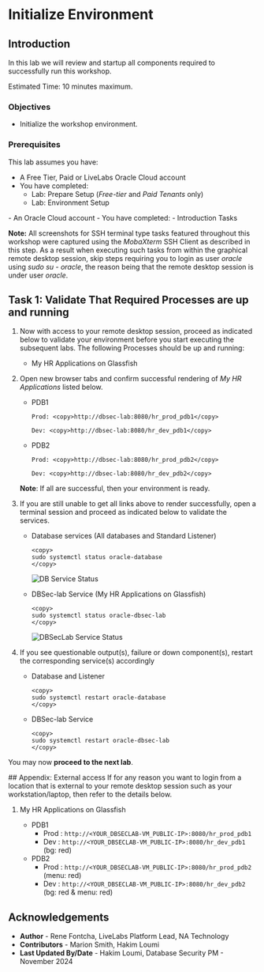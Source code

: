 # Initialize Environment

## Introduction

In this lab we will review and startup all components required to successfully run this workshop.

Estimated Time: 10 minutes maximum.

### Objectives
- Initialize the workshop environment.

### Prerequisites
This lab assumes you have:
<if type="brown">
- A Free Tier, Paid or LiveLabs Oracle Cloud account
- You have completed:
    - Lab: Prepare Setup (*Free-tier* and *Paid Tenants* only)
    - Lab: Environment Setup
</if>
<if type="green">
- An Oracle Cloud account
- You have completed:
    - Introduction Tasks
</if>

**Note:** All screenshots for SSH terminal type tasks featured throughout this workshop were captured using the *MobaXterm* SSH Client as described in this step. As a result when executing such tasks from within the graphical remote desktop session, skip steps requiring you to login as user *oracle* using *sudo su - oracle*, the reason being that the remote desktop session is under user *oracle*.

## Task 1: Validate That Required Processes are up and running

1. Now with access to your remote desktop session, proceed as indicated below to validate your environment before you start executing the subsequent labs. The following Processes should be up and running:

    - My HR Applications on Glassfish

2. Open new browser tabs and confirm successful rendering of *My HR Applications* listed below.

    - PDB1

        ```
        Prod: <copy>http://dbsec-lab:8080/hr_prod_pdb1</copy>
        ```

        ```
        Dev: <copy>http://dbsec-lab:8080/hr_dev_pdb1</copy>
        ```

    - PDB2

        ```
        Prod: <copy>http://dbsec-lab:8080/hr_prod_pdb2</copy>
        ```

        ```
        Dev: <copy>http://dbsec-lab:8080/hr_dev_pdb2</copy>
        ```

    **Note**: If all are successful, then your environment is ready.  

3. If you are still unable to get all links above to render successfully, open a terminal session and proceed as indicated below to validate the services.

    - Database services (All databases and Standard Listener)

        ```
        <copy>
        sudo systemctl status oracle-database
        </copy>
        ```

        ![DB Service Status](images/db-service-status.png "DB Service Status")

    - DBSec-lab Service (My HR Applications on Glassfish)

        ```
        <copy>
        sudo systemctl status oracle-dbsec-lab
        </copy>
        ```

        ![DBSecLab Service Status](images/dbsec-lab-service-status.png "DBSecLab Service Status")

4. If you see questionable output(s), failure or down component(s), restart the corresponding service(s) accordingly

    - Database and Listener

        ```
        <copy>
        sudo systemctl restart oracle-database
        </copy>
        ```

    - DBSec-lab Service

        ```
        <copy>
        sudo systemctl restart oracle-dbsec-lab
        </copy>
        ```

You may now **proceed to the next lab**.

<if type="brown">
## Appendix: External access
If for any reason you want to login from a location that is external to your remote desktop session such as your workstation/laptop, then refer to the details below.

1. My HR Applications on Glassfish

    - PDB1
      - Prod        : `http://<YOUR_DBSECLAB-VM_PUBLIC-IP>:8080/hr_prod_pdb1`
      - Dev         : `http://<YOUR_DBSECLAB-VM_PUBLIC-IP>:8080/hr_dev_pdb1`   (bg: red)
    - PDB2
      - Prod        : `http://<YOUR_DBSECLAB-VM_PUBLIC-IP>:8080/hr_prod_pdb2`  (menu: red)
      - Dev         : `http://<YOUR_DBSECLAB-VM_PUBLIC-IP>:8080/hr_dev_pdb2`   (bg: red & menu: red)
</if>

## Acknowledgements
- **Author** - Rene Fontcha, LiveLabs Platform Lead, NA Technology
- **Contributors** - Marion Smith, Hakim Loumi
- **Last Updated By/Date** - Hakim Loumi, Database Security PM - November 2024
